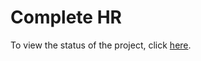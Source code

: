 # Complete HR

To view the status of the project, click <a href="https://complete-hr.vercel.app/" target="_blank">here</a>.
